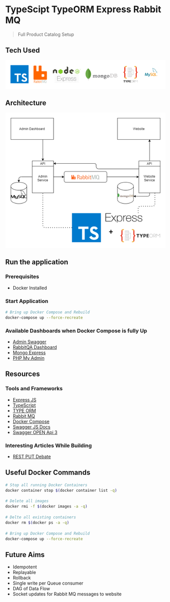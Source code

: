 # TypeScipt TypeORM Express Rabbit MQ 
> Full Product Catalog Setup

## Tech Used

![arch](./docs/tech.png)

## Architecture

![arch](./docs/arch.png)

## Run the application

### Prerequisites

- Docker Installed

### Start Application

```sh
# Bring up Docker Compose and Rebuild
docker-compose up --force-recreate
```

### Available Dashboards when Docker Compose is fully Up

- [Admin Swagger](http://localhost:8000/swagger/#/)
- [RabbitQA Dashboard](http://localhost:15672/#/)
- [Mongo Express](http://localhost:8888/)
- [PHP My Admin](http://localhost:5000/)


## Resources

### Tools and Frameworks

- [Express JS](https://expressjs.com/)
- [TypeScript](https://www.typescriptlang.org/)
- [TYPE ORM](https://typeorm.io/#/)
- [Rabbit MQ](https://www.rabbitmq.com/)
- [Docker Compose](https://docs.docker.com/compose/)
- [Swagger JS Docs](https://github.com/Surnet/swagger-jsdoc/blob/v7/docs/FIRST-STEPS.md)
- [Swagger OPEN Api 3](https://swagger.io/docs/specification/describing-request-body/)

### Interesting Articles While Building

- [REST PUT Debate](https://stackoverflow.com/questions/630453/put-vs-post-in-rest)

## Useful Docker Commands

```sh
# Stop all running Docker Containers
docker container stop $(docker container list -q)

# Delete all images
docker rmi -f $(docker images -a -q)

# Delte all existing containers
docker rm $(docker ps -a -q)

# Bring up Docker Compose and Rebuild
docker-compose up --force-recreate
```

## Future Aims
- Idempotent
- Replayable
- Rollback
- Single write per Queue consumer
- DAG of Data Flow
- Socket updates for Rabbit MQ messages to website

